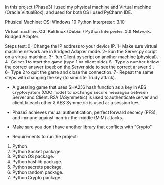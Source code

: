 In this project (Phase3) I used my physical machine and Virtual machine (Oracle VirtualBox), and used for both OS I used PyCharm IDE.

Phusical Machine:
	OS: Windows 10 
	Python Interpreter: 3.10

Virtual machine:
	OS: Kali linux (Debian)
	Python Interpreter: 3.9
	Network: Bridged Adapter


Steps test: 
	0- Change the IP address to your device IP.
	1- Make sure virtual machine network are in Bridged Adapter mode.
	2- Run the Server.py script on a virtual machine.
	3- Run Client.py script on another machine (physical).
	4- Select 1 to start the game (type 1 on client side).
	5- Type a number below the correct answer (peek on the Server side to see the correct answer :) .
	6- Type 2 to quit the game and close the connection.
	7- Repeat the same steps with changing the key (to simulate Trudy attack).


* A guessing game that uses SHA256 hash function as a key in AES cryptosystem (CBC mode) to exchange secure messages between Server and Client. 
  RSA (ASymmetric) is used to authenticate server and client to each other & AES Symmetric is used as a session key.

* Phase3 achieves mutual authentication, perfect forward secrecy (PFS), and immune against man-in-the-middle (MiM) attacks.

* Make sure you don't have another library that conflicts with "Crypto"

* Requirements to run the project:
1. Python.
2. Python Socket package.
3. Python OS package.
4. Python hashlib package.
6. Python secrets package.
7. Python random package.
8. Python Crypto package.
